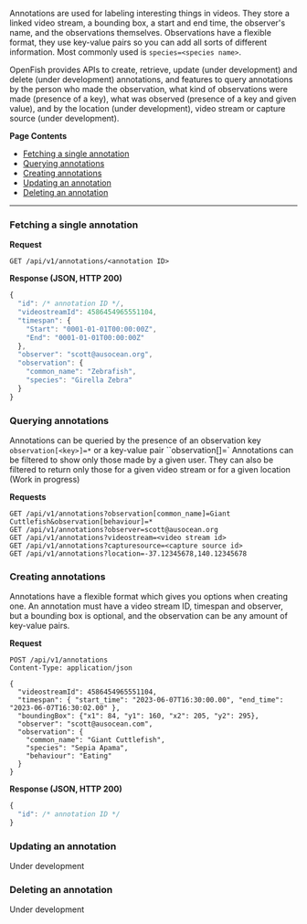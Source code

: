 Annotations are used for labeling interesting things in videos. They store a linked video stream, a bounding box, a start and end time, the observer's name, and the observations themselves. Observations have a flexible format, they use key-value pairs so you can add all sorts of different information. Most commonly used is `species=<species name>`.

OpenFish provides APIs to create, retrieve, update (under development) and delete (under development) annotations, and features to query annotations by the person who made the observation, what kind of observations were made (presence of a key), what was observed (presence of a key and given value), and by the location (under development), video stream or capture source (under development).


**Page Contents**
- [Fetching a single annotation](#fetching-a-single-annotation)
- [Querying annotations](#querying-annotations)
- [Creating annotations](#creating-annotations)
- [Updating an annotation](#updating-an-annotation)
- [Deleting an annotation](#deleting-an-annotation)

---

### Fetching a single annotation
**Request**
```
GET /api/v1/annotations/<annotation ID>
```
**Response (JSON, HTTP 200)**
```js
{
  "id": /* annotation ID */,
  "videostreamId": 4586454965551104,
  "timespan": {
    "Start": "0001-01-01T00:00:00Z",
    "End": "0001-01-01T00:00:00Z"
  },
  "observer": "scott@ausocean.org",
  "observation": {
    "common_name": "Zebrafish",
    "species": "Girella Zebra"
  }
}
```

### Querying annotations
Annotations can be queried by the presence of an observation key `observation[<key>]=*` or a key-value pair ``observation[<key>]=<value>`
Annotations can be filtered to show only those made by a given user. They can also be filtered to return only those for a given video stream or for a given location (Work in progress)

**Requests**
```
GET /api/v1/annotations?observation[common_name]=Giant Cuttlefish&observation[behaviour]=*
GET /api/v1/annotations?observer=scott@ausocean.org
GET /api/v1/annotations?videostream=<video stream id>
GET /api/v1/annotations?capturesource=<capture source id>
GET /api/v1/annotations?location=-37.12345678,140.12345678
```

### Creating annotations
Annotations have a flexible format which gives you options when creating one. An annotation must have a video stream ID, timespan and observer, but a bounding box is optional, and the observation can be any amount of key-value pairs.

**Request**
```
POST /api/v1/annotations
Content-Type: application/json

{
  "videostreamId": 4586454965551104,
  "timespan": { "start_time": "2023-06-07T16:30:00.00", "end_time": "2023-06-07T16:30:02.00" },
  "boundingBox": {"x1": 84, "y1": 160, "x2": 205, "y2": 295},
  "observer": "scott@ausocean.com",
  "observation": {
    "common_name": "Giant Cuttlefish",
    "species": "Sepia Apama",
    "behaviour": "Eating"
  }
}
```
**Response (JSON, HTTP 200)**
```js
{
  "id": /* annotation ID */
}
```

### Updating an annotation
Under development

### Deleting an annotation
Under development

